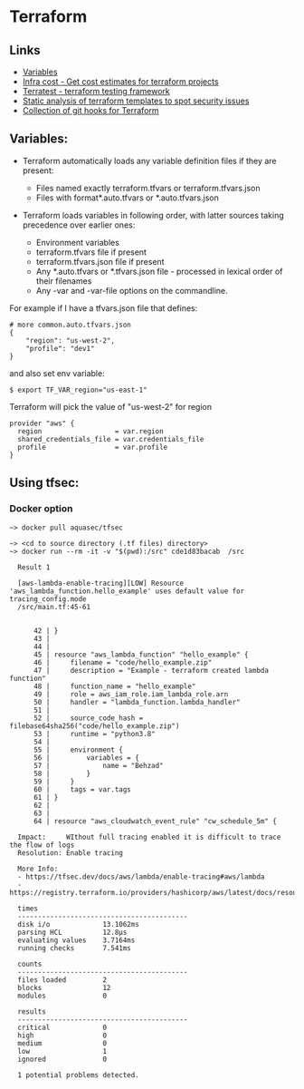 # Terraform


## Links
* [Variables](https://www.terraform.io/docs/configuration/variables.html)
* [Infra cost - Get cost estimates for terraform projects](https://github.com/infracost/infracost)
* [Terratest - terraform testing framework](https://terratest.gruntwork.io/docs/getting-started/quick-start/)
* [Static analysis of terraform templates to spot security issues](https://github.com/aquasecurity/tfsec)
* [Collection of git hooks for Terraform](https://github.com/antonbabenko/pre-commit-terraform)

## Variables:
* Terraform automatically loads any variable definition files if they are
  present:
  - Files named exactly terraform.tfvars or terraform.tfvars.json
  - Files with format\*.auto.tfvars or \*.auto.tfvars.json


* Terraform loads variables in following order, with latter sources taking
  precedence over earlier ones:
  - Environment variables
  - terraform.tfvars file if present
  - terraform.tfvars.json file if present
  - Any \*.auto.tfvars or \*.tfvars.json file - processed in lexical order of their filenames
  - Any -var and -var-file options on the commandline.

For example if I have a tfvars.json file that defines:
```
# more common.auto.tfvars.json
{
    "region": "us-west-2",
    "profile": "dev1"
}

```

and also set env variable:
```
$ export TF_VAR_region="us-east-1"

```

Terraform will pick the value of "us-west-2" for region
```
provider "aws" {
  region                  = var.region
  shared_credentials_file = var.credentials_file
  profile                 = var.profile
}
```


## Using tfsec:

### Docker option
```
~> docker pull aquasec/tfsec

~> <cd to source directory (.tf files) directory>
~> docker run --rm -it -v "$(pwd):/src" cde1d83bacab  /src

  Result 1

  [aws-lambda-enable-tracing][LOW] Resource 'aws_lambda_function.hello_example' uses default value for tracing_config.mode
  /src/main.tf:45-61


      42 | }
      43 |
      44 |
      45 | resource "aws_lambda_function" "hello_example" {
      46 |     filename = "code/hello_example.zip"
      47 |     description = "Example - terraform created lambda function"
      48 |     function_name = "hello_example"
      49 |     role = aws_iam_role.iam_lambda_role.arn
      50 |     handler = "lambda_function.lambda_handler"
      51 |
      52 |     source_code_hash = filebase64sha256("code/hello_example.zip")
      53 |     runtime = "python3.8"
      54 |
      55 |     environment {
      56 |         variables = {
      57 |             name = "Behzad"
      58 |         }
      59 |     }
      60 |     tags = var.tags
      61 | }
      62 |
      63 |
      64 | resource "aws_cloudwatch_event_rule" "cw_schedule_5m" {

  Impact:     WIthout full tracing enabled it is difficult to trace the flow of logs
  Resolution: Enable tracing

  More Info:
  - https://tfsec.dev/docs/aws/lambda/enable-tracing#aws/lambda
  - https://registry.terraform.io/providers/hashicorp/aws/latest/docs/resources/lambda_function#mode

  times
  ------------------------------------------
  disk i/o             13.1062ms
  parsing HCL          12.8µs
  evaluating values    3.7164ms
  running checks       7.541ms

  counts
  ------------------------------------------
  files loaded         2
  blocks               12
  modules              0

  results
  ------------------------------------------
  critical             0
  high                 0
  medium               0
  low                  1
  ignored              0

  1 potential problems detected.


```

